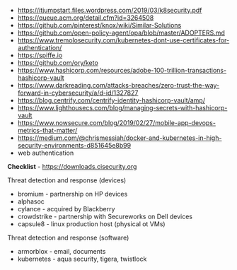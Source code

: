 - https://itjumpstart.files.wordpress.com/2019/03/k8security.pdf
- https://queue.acm.org/detail.cfm?id=3264508
- https://github.com/pinterest/knox/wiki/Similar-Solutions
- https://github.com/open-policy-agent/opa/blob/master/ADOPTERS.md
- https://www.tremolosecurity.com/kubernetes-dont-use-certificates-for-authentication/
- https://spiffe.io
- https://github.com/ory/keto
- https://www.hashicorp.com/resources/adobe-100-trillion-transactions-hashicorp-vault
- https://www.darkreading.com/attacks-breaches/zero-trust-the-way-forward-in-cybersecurity/a/d-id/1327827
- https://blog.centrify.com/centrify-identity-hashicorp-vault/amp/
- https://www.lighthousecs.com/blog/managing-secrets-with-hashicorp-vault
- https://www.nowsecure.com/blog/2019/02/27/mobile-app-devops-metrics-that-matter/
- https://medium.com/@chrismessiah/docker-and-kubernetes-in-high-security-environments-d851645e8b99
- web authentication

**Checklist** - https://downloads.cisecurity.org

Threat detection and response (devices)
- bromium - partnership on HP devices
- alphasoc
- cylance - acquired by Blackberry
- crowdstrike - partnership with Secureworks on Dell devices
- capsule8 - linux production host (physical ot VMs)

Threat detection and response (software)
- armorblox - email, documents
- kubernetes - aqua security, tigera, twistlock
